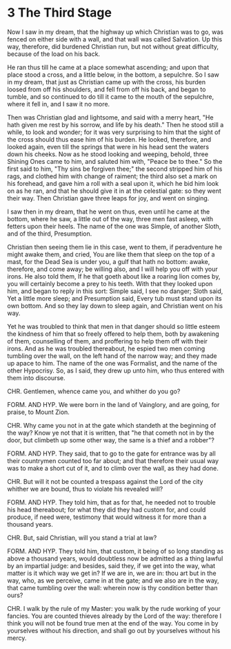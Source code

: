 # 3 The Third Stage

Now I saw in my dream, that the highway up which Christian was to go, was fenced on either side with a wall, and that wall was called Salvation. Up this way, therefore, did burdened Christian run, but not without great difficulty, because of the load on his back.

He ran thus till he came at a place somewhat ascending; and upon that place stood a cross, and a little below, in the bottom, a sepulchre. So I saw in my dream, that just as Christian came up with the cross, his burden loosed from off his shoulders, and fell from off his back, and began to tumble, and so continued to do till it came to the mouth of the sepulchre, where it fell in, and I saw it no more.

Then was Christian glad and lightsome, and said with a merry heart, "He hath given me rest by his sorrow, and life by his death." Then he stood still a while, to look and wonder; for it was very surprising to him that the sight of the cross should thus ease him of his burden. He looked, therefore, and looked again, even till the springs that were in his head sent the waters down his cheeks. Now as he stood looking and 
weeping, behold, three Shining Ones came to him, and saluted him with, "Peace be to thee." So the first said to him, "Thy sins be forgiven thee;" the second stripped him of his rags, and clothed him with change of raiment; the third also set a mark on his forehead, and gave him a roll with a seal upon it, which he bid him look on as he ran, and that he should give it in at the celestial gate: so they went their way. Then Christian gave three leaps for joy, and went on singing.

I saw then in my dream, that he went on thus, even until he came at the bottom, where he saw, a little out of the way, three men fast asleep, with fetters upon their heels. The name of the one was Simple, of another Sloth, and of the third, Presumption.

Christian then seeing them lie in this case, went to them, if peradventure he might awake them, and cried, You are like them that sleep on the top of a mast, for the Dead Sea is under you, a gulf that hath no bottom: awake, therefore, and come away; be willing also, and I will help you off with your irons. He also told them, If he that goeth about like a roaring lion comes by, you will certainly become a prey to his teeth. With that they looked upon him, and began to reply in this sort: Simple said, I see no danger; Sloth said, Yet a little more sleep; and Presumption said, Every tub must stand upon its own bottom. And so they lay down to sleep again, and Christian went on his way.

Yet he was troubled to think that men in that danger should so little esteem the kindness of him that so freely offered to help them, both by awakening of them, counselling of them, and proffering to help them off with their irons. And as he was troubled thereabout, he espied two men coming tumbling over the wall, on the left hand of the narrow way; and they made up apace to him. The name of the one was Formalist, and the name of the other Hypocrisy. So, as I said, they drew up unto him, who thus entered with them into discourse.

CHR. Gentlemen, whence came you, and whither do you go?

FORM. AND HYP. We were born in the land of Vainglory, and are going, for praise, to Mount Zion.

CHR. Why came you not in at the gate which standeth at the beginning of the way? Know ye not that it is written, that "he that cometh not in by the door, but climbeth up some other way, the same is a thief and a robber"?

FORM. AND HYP. They said, that to go to the gate for entrance was by all their countrymen counted too far about; and that therefore their usual way was to make a short cut of it, and to climb over the wall, as they had done.

CHR. But will it not be counted a trespass against the Lord of the city whither we are bound, thus to violate his revealed will?

FORM. AND HYP. They told him, that as for that, he needed not to trouble his head thereabout; for what they did they had custom for, and could produce, if need were, testimony that would witness it for more than a thousand years.

CHR. But, said Christian, will you stand a trial at law?

FORM. AND HYP. They told him, that custom, it being of so long standing as above a thousand years, would doubtless now be admitted as a thing lawful by an impartial judge: and besides, said they, if we get into the way, what matter is it which way we get in? If we are in, we are in: thou art but in the way, who, as we perceive, came in at the gate; and we also are in the way, that came tumbling over the wall: wherein 
now is thy condition better than ours?

CHR. I walk by the rule of my Master: you walk by the rude working of your fancies. You are counted thieves already by the Lord of the way: therefore I think you will not be found true men at the end of the way. You come in by yourselves without his direction, and shall go out by yourselves without his mercy.